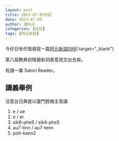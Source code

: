 ```yaml
---
layout: post
title: 2023-07-05日記
date: 2023-07-05
author: 潘科元
categories: [日記]
tags: [阿元新語]
---
```


今仔日有佇面冊寫一篇[阿元新語098](https://www.facebook.com/khoguan/posts/pfbid0XNjrNZ3dGTWeWwd46UyeeVk3RSsDiwbNbNaxLbysCE7gD1SF1FdmBvtzy6kCJJ2Vl){:target="_blank"}

第八屆教典初階營新詞表意見交出去矣。

有讀一寡 Satori Reader。

## 講義舉例

注意台日典是以廈門腔做主音讀

1. e / ue
2. e / er
3. sik8-phe5 / sik4-phe5
4. au7-tinn / au7-tenn
5. poh-kann2
